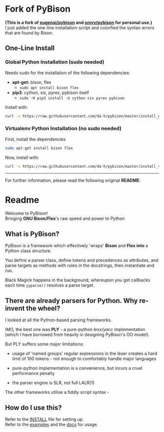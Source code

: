 # Fork of PyBison

**(This is a fork of [eugenai/pybison](https://github.com/eugeneai/pybison)  and [smvv/pybison](https://github.com/smvv/pybison) for personal use.)**  
I just added the one-line installation-script and colorfied the syntax-errors that are found by Bison.


## One-Line Install

### Global Python Installation (sudo needed)
Needs sudo for the installation of the following dependencies:
- **apt-get:** bison, flex
    - `sudo apt install bison flex`
- **pip3**: cython, six, pyrex, pybison itself
    - `sudo -H pip3 install -U cython six pyrex pybison`

Install with:
```bash
curl -s https://raw.githubusercontent.com/da-h/pybison/master/install_global.sh | bash
```

### Virtualenv Python Installation (no sudo needed)
First, install the dependencies
```bash
sudo apt-get install bison flex
```
Now, install with:
```bash
curl -s https://raw.githubusercontent.com/da-h/pybison/master/install_venv.sh | bash
```

----------------------------------------------------------

For further information, please read the following original **README**:  

# Readme

Welcome to PyBison!  
Bringing **GNU Bison/Flex**'s raw speed and power to Python  

## What is PyBison?
PyBison is a framework which effectively 'wraps' **Bison** and **Flex into** a Python class structure.

You define a parser class, define tokens and precedences as attributes, and parse targets as methods with rules in the docstrings,
then instantiate and run.

Black Magick happens in the background, whereupon you get callbacks each time ```yyparse()``` resolves a parse target.


## There are already parsers for Python. Why re-invent the wheel?

I looked at all the Python-based parsing frameworks.

IMO, the best one was **PLY** - a pure-python *lexx/yacc* implementation
(which I have borrowed from heavily in designing PyBison's OO model).

But PLY suffers some major limitations:

 * usage of 'named groups' regular expressions in the lexer creates
   a hard limit of 100 tokens - not enough to comfortably handle major
   languages
 
 * pure-python implementation is a convenience, but incurs a cruel
   performance penalty

 * the parser engine is SLR, not full LALR(1)

The other frameworks utilise a fiddly script syntax - 
   
## How do I use this?

Refer to the [INSTALL](INSTALL.md) file for setting up.  
Refer to the [examples](examples) and the [docs](docs) for usage.
